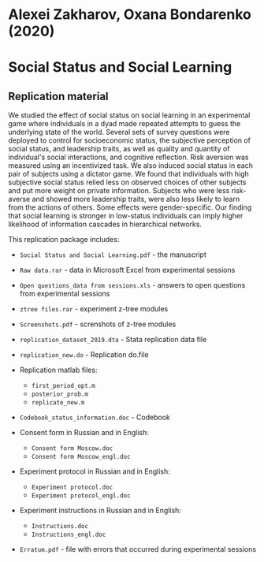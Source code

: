 # Alexei Zakharov, Oxana Bondarenko (2020)
# Social Status and Social Learning

## Replication material

We studied the effect of social status on social learning in an experimental game where individuals in a dyad made repeated attempts to guess the underlying state of 
the world. Several sets of survey questions were deployed to control for socioeconomic status, the subjective perception of social status, and leadership traits, as 
well as quality and quantity of individual's social interactions, and cognitive reflection. Risk aversion was measured using an incentivized task. We also induced 
social status in each pair of subjects using a dictator game. We found that individuals with high subjective social status relied less on observed choices of other 
subjects and put more weight on private information. Subjects who were less risk-averse and showed more leadership traits, were also less likely to learn from the 
actions of others. Some effects were gender-specific. Our finding that social learning is stronger in low-status individuals can imply higher likelihood of information 
cascades in hierarchical networks. 


This replication package includes:
 
- `Social Status and Social Learning.pdf` - the manuscript

- `Raw data.rar` - data in Microsoft Excel from experimental sessions
- `Open questions_data from sessions.xls` - answers to open questions from experimental sessions

- `ztree files.rar` - experiment z-tree modules 
- `Screenshots.pdf` - screnshots of z-tree modules

- `replication_dataset_2019.dta` - Stata replication data file

- `replication_new.do` - Replication do.file

- Replication matlab files:
  - `first_period_opt.m`
  - `posterior_prob.m`
  - `replicate_new.m`

- `Codebook_status_information.doc` - Codebook

- Consent form in Russian and in English:
  - `Consent form Moscow.doc`
  - `Consent form Moscow_engl.doc`

- Experiment protocol in Russian and in English:
  - `Experiment protocol.doc`
  - `Experiment protocol_engl.doc`

- Experiment instructions in Russian and in English:
  - `Instructions.doc`
  - `Instructions_engl.doc`

- `Erratum.pdf` - file with errors that occurred during experimental sessions
